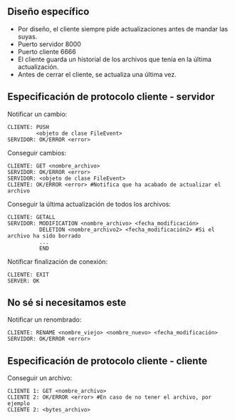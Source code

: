 ## Diseño específico
* Por diseño, el cliente siempre pide actualizaciones antes de mandar las suyas.
* Puerto servidor 8000
* Puerto cliente 6666
* El cliente guarda un historial de los archivos que tenía en la última actualización.
* Antes de cerrar el cliente, se actualiza una última vez.
## Especificación de protocolo cliente - servidor
Notificar un cambio:
```
CLIENTE: PUSH 
         <objeto de clase FileEvent>
SERVIDOR: OK/ERROR <error>
```
Conseguir cambios:
```
CLIENTE: GET <nombre_archivo>
SERVIDOR: OK/ERROR <error>
SERVIDOR: <objeto de clase FileEvent>
CLIENTE: OK/ERROR <error> #Notifica que ha acabado de actualizar el archivo
```
Conseguir la última actualización de todos los archivos:
```
CLIENTE: GETALL
SERVIDOR: MODIFICATION <nombre_archivo> <fecha_modificación>
          DELETION <nombre_archivo2> <fecha_modificación2> #Si el archivo ha sido borrado
          ...
          END
```
Notificar finalización de conexión:
````
CLIENTE: EXIT
SERVER: OK
````
## No sé si necesitamos este
Notificar un renombrado:
```
CLIENTE: RENAME <nombre_viejo> <nombre_nuevo> <fecha_modificación>
SERVIDOR: OK/ERROR <error>
```

## Especificación de protocolo cliente - cliente
Conseguir un archivo:
```
CLIENTE 1: GET <nombre_archivo>
CLIENTE 2: OK/ERROR <error> #En caso de no tener el archivo, por ejemplo
CLIENTE 2: <bytes_archivo>
```
